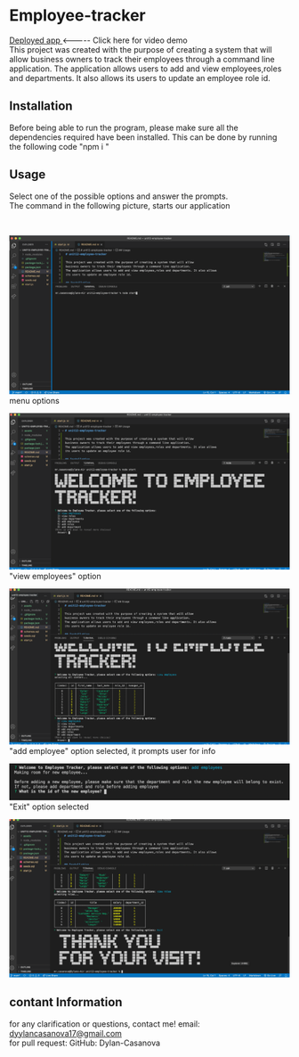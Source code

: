 # Employee-tracker
<a href="https://youtu.be/b3Mxo7VFWH8 "> Deployed app </a> <----- Click here for video demo <br>
This project was created with the purpose of creating a system that will allow
business owners to track their employees through a command line application.
The application allows users to add and view employees,roles and departments. It also allows
its users to update an employee role id.

## Installation
Before being able to run the program, please make sure all the dependencies required have been installed. 
This can be done by running the following code "npm i "

## Usage
Select one of the possible options and answer the prompts.
<br>
The command in the following picture, starts our application

<br>

![initial page](./assets/number1.png)
<br>
menu options

![possible options](./assets/number2.png)
<br>
"view employees" option

![employee table](./assets/number3.png)
<br>
"add employee" option selected, it prompts user for info

![add employee](./assets/number4.png)
<br>
"Exit" option selected

![Exit option](./assets/number5.png)



## contant Information
for any clarification or questions, contact me! email: dyylancasanova17@gmail.com <br>
for pull request:
GitHub: Dylan-Casanova
